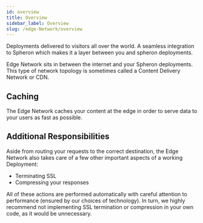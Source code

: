 ```yaml
---
id: overview
title: Overview
sidebar_label: Overview
slug: /edge-Network/overview
---
```

Deployments delivered to visitors all over the world. A seamless integration to Spheron which makes it a layer between you and spheron deployments. 

Edge Network sits in between the internet and your Spheron deployments. This type of network topology is sometimes called a Content Delivery Network or CDN.


## Caching

The Edge Network caches your content at the edge in order to serve data to your users as fast as possible.


## Additional Responsibilities 

Aside from routing your requests to the correct destination, the Edge Network also takes care of a few other important aspects of a working Deployment:

- Terminating SSL
- Compressing your responses

All of these actions are performed automatically with careful attention to performance (ensured by our choices of technology). In turn, we highly recommend not implementing SSL termination or compression in your own code, as it would be unnecessary.